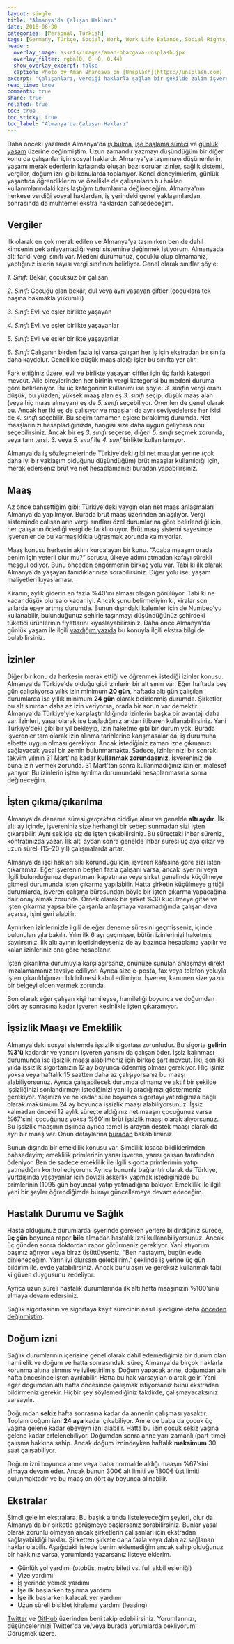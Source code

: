 ```yaml
---
layout: single
title: "Almanya'da Çalışan Hakları"
date: 2018-08-30
categories: [Personal, Turkish]
tags: [Germany, Türkçe, Social, Work, Work Life Balance, Social Rights, Work Rights]
header:
  overlay_image: assets/images/aman-bhargava-unsplash.jpx
  overlay_filter: rgba(0, 0, 0, 0.44)
  show_overlay_excerpt: false
  caption: Photo by Aman Bhargava on [Unsplash](https://unsplash.com)
excerpt: "Çalışanları, verdiği haklarla sağlam bir şekilde zalim işverenlerden koruyan Almanya bu alanda örnek uygulamalara sahip. Peki Almanya'da çalışan hakları nelerdir?"
read_time: true
comments: true
share: true
related: true
toc: true
toc_sticky: true
toc_label: "Almanya'da Çalışan Hakları"
---
```


Daha önceki yazılarda Almanya'da [iş bulma](/bir-sektorel-profesyonel-icin-almanyada-is-arama-ve-mulakat-surecleri/), [işe başlama süreci](/bir-kalifiye-eleman-almanyada-nasil-calismaya-baslar/) ve [günlük yaşam](/almanyada-gunluk-yasamin-merak-edilenleri/) üzerine değinmiştim. Uzun zamandır yazmayı düşündüğüm bir diğer konu da çalışanlar için sosyal haklardı. Almanya'ya taşınmayı düşünenlerin, yaşamı merak edenlerin kafasında oluşan bazı sorular izinler, sağlık sistemi, vergiler, doğum izni gibi konularda toplanıyor. Kendi deneyimlerim, günlük yaşantıda öğrendiklerim ve özellikle de çalışanların bu hakları kullanımlarındaki karşılaştığım tutumlarına değineceğim. Almanya'nın herkese verdiği sosyal haklardan, iş yerindeki genel yaklaşımlardan, sonrasında da muhtemel ekstra haklardan bahsedeceğim.

## Vergiler

İlk olarak en çok merak edilen ve Almanya'ya taşınırken ben de dahil kimsenin pek anlayamadığı vergi sistemine değinmek istiyorum. Almanyada altı farklı vergi sınıfı var. Medeni durumunuz, çocuklu olup olmamanız, yaptığınız işlerin sayısı vergi sınıfınızı belirliyor. Genel olarak sınıflar şöyle:

*1. Sınıf*: Bekâr, çocuksuz bir çalışan

*2. Sınıf*: Çocuğu olan bekâr, dul veya ayrı yaşayan çiftler (çocuklara tek başına bakmakla yükümlü)

*3. Sınıf*: Evli ve eşler birlikte yaşayan

*4. Sınıf*: Evli ve eşler birlikte yaşayanlar

*5. Sınıf*: Evli ve eşler birlikte yaşayanlar

*6. Sınıf*: Çalışanın birden fazla işi varsa çalışan her iş için ekstradan bir sınıfa daha kaydolur. Genellikle düşük maaş aldığı işler bu sınıfta yer alır.

Fark ettiğiniz üzere, evli ve birlikte yaşayan çiftler için üç farklı kategori mevcut. Aile bireylerinden her birinin vergi kategorisi bu medeni duruma göre belirleniyor. Bu üç kategorinin kullanımı ise şöyle: *3. sınıf*ın vergi oranı düşük, bu yüzden; yüksek maaş alan eş *3. sınıf*ı seçip, düşük maaş alan (veya hiç maaş almayan) eş de *5. sınıf*ı seçebiliyor. Önerilen de genel olarak bu. Ancak her iki eş de çalışıyor ve maaşları da aynı seviyedelerse her ikisi de *4. sınıf*ı seçebilir. Bu seçim tamamen eşlere bırakılmış durumda. Net maaşlarınızı hesapladığınızda, hangisi size daha uygun geliyorsa onu seçebilirsiniz. Ancak bir eş *3. sınıf*ı seçerse, diğeri *5. sınıf*ı seçmek zorunda, veya tam tersi. *3.* veya *5. sınıf* ile *4. sınıf* birlikte kullanılamıyor.

Almanya'da iş sözleşmelerinde Türkiye'deki gibi net maaşlar yerine (çok daha iyi bir yaklaşım olduğunu düşündüğüm) brüt maaşlar kullanıldığı için, merak ederseniz brüt ve net hesaplamanızı buradan yapabilirsiniz.

## Maaş

Az önce bahsettiğim gibi; Türkiye'deki yaygın olan net maaş anlaşmaları Almanya'da yapılmıyor. Burada brüt maaş üzerinden anlaşılıyor. Vergi sisteminde çalışanların vergi sınıfları özel durumlarına göre belirlendiği için, her çalışanın ödediği vergi de farklı oluyor. Brüt maaş sistemi sayesinde işverenler de bu karmaşıklıkla uğraşmak zorunda kalmıyorlar.

Maaş konusu herkesin aklını kurcalayan bir konu. “Acaba maaşım orada benim için yeterli olur mu?” sorusu, ülkeye adımı atmadan kafayı sürekli meşgul ediyor. Bunu önceden öngörmenin birkaç yolu var. Tabi ki ilk olarak Almanya'da yaşayan tanıdıklarınıza sorabilirsiniz. Diğer yolu ise, yaşam maliyetleri kıyaslaması.

Kiranın, aylık giderin en fazla %40'ını alması olağan görülüyor. Tabi ki ne kadar düşük olursa o kadar iyi. Ancak şunu belirmeliyim ki, kiralar son yıllarda epey artmış durumda. Bunun dışındaki kalemler için de Numbeo'yu kullanabilir, bulunduğunuz şehirle taşınmayı düşündüğünüz şehirdeki tüketici ürünlerinin fiyatlarını kıyaslayabilirsiniz. Daha önce Almanya'da günlük yaşam ile ilgili [yazdığım yazıda](/almanyada-gunluk-yasamin-merak-edilenleri) bu konuyla ilgili ekstra bilgi de bulabilirsiniz.

## İzinler

Diğer bir konu da herkesin merak ettiği ve öğrenmek istediği izinler konusu. Almanya'da Türkiye'de olduğu gibi izinlerin bir alt sınırı var. Eğer haftada beş gün çalışılıyorsa yıllık izin minimum **20 gün**, haftada altı gün çalışılan durumlarda ise yıllık minimum **24 gün** olarak belirlenmiş durumda. Şirketler bu alt sınırdan daha az izin veriyorsa, orada bir sorun var demektir. Almanya'da Türkiye'yle karşılaştırıldığında izinlerin başka bir avantajı daha var. İzinleri, yasal olarak işe başladığınız andan itibaren kullanabilirsiniz. Yani Türkiye'deki gibi bir yıl bekleyip, izin haketme gibi bir durum yok. Burada işverenler tam olarak izin alınma tarihlerine karışmasalar da, iş durumuna elbette uygun olması gerekiyor. Ancak istediğiniz zaman izne çıkmanızı sağlayacak yasal bir zemin bulunmamakta. Sadece, izinlerinizi bir sonraki takvim yılının 31 Mart'ına kadar **kullanmak zorundasınız**. İşvereniniz de buna izin vermek zorunda. 31 Mart'tan sonra kullanmadığınız izinler, malesef yanıyor. Bu izinlerin işten ayrılma durumundaki hesaplanmasına sonra değineceğim.

## İşten çıkma/çıkarılma

Almanya'da deneme süresi *gerçekten* ciddiye alınır ve genelde **altı aydır**. İlk altı ay içinde, işvereniniz size herhangi bir sebep sunmadan sizi işten çıkarabilir. Aynı şekilde siz de işten çıkabilirsiniz. Bu süreçteki ihbar süreniz, kontratınızda yazar. İlk altı aydan sonra genelde ihbar süresi üç aya çıkar ve uzun süreli (15–20 yıl) çalışmalarda artar.

Almanya'da işçi hakları sıkı korunduğu için, işveren kafasına göre sizi işten çıkaramaz. Eğer işverenin beşten fazla çalışanı varsa, ancak işyerini veya ilgili bulunduğunuz departmanı kapatması veya şirket genelinde küçülmeye gitmesi durumunda işten çıkarma yapılabilir. Hatta şirketin küçülmeye gittiği durumlarda, işveren çalışma bürosundan böyle bir işten çıkarma yapacağına dair onay almak zorunda. Örnek olarak bir şirket %30 küçülmeye gitse ve işten çıkarma yapsa bile çalışanla anlaşmaya varamadığında çalışan dava açarsa, işini geri alabilir.

Ayrılırken izinlerinizle ilgili de eğer deneme süresini geçmişseniz, içinde bulunulan yıla bakılır. Yılın ilk 6 ayı geçmişse, bütün izinlerinizi haketmiş sayılırsınız. İlk altı ayının içerisindeyseniz de ay bazında hesaplama yapılır ve kalan izinleriniz ona göre hesaplanır.

İşten çıkarılma durumuyla karşılaşırsanız, önünüze sunulan anlaşmayı direkt imzalamamanız tavsiye ediliyor. Ayrıca size e-posta, fax veya telefon yoluyla işten çıkarıldığınızın bildirilmesi kabul edilmiyor. İşveren, kanunen size yazılı bir belgeyi elden vermek zorunda.

Son olarak eğer çalışan kişi hamileyse, hamileliği boyunca ve doğumdan dört ay sonrasına kadar işveren kesinlikle işten çıkaramıyor.

## İşsizlik Maaşı ve Emeklilik

Almanya'daki sosyal sistemde işsizlik sigortası zorunludur. Bu sigorta **gelirin %3'ü** kadardır ve yarısını işveren yarısını da çalışan öder. İşsiz kalınması durumunda ise işsizlik maaşı alabilmeniz için birkaç şart mevcut. İlki, son iki yılda işsizlik sigortanızın 12 ay boyunca ödenmiş olması gerekiyor. Hiç işiniz yoksa veya haftalık 15 saatten daha az çalışıyorsanız bu maaşı alabiliyorsunuz. Ayrıca çalışabilecek durumda olmanız ve aktif bir şekilde işsizliğinizi sonlandırmayı istediğinizi yani iş aradığınızı göstermeniz gerekiyor. Yaşınıza ve ne kadar süre boyunca sigortayı yatırdığınıza bağlı olarak maksimum 24 ay boyunca işsizlik maaşı alabiliyorsunuz. İşsiz kalmadan önceki 12 aylık süreçte aldığınız net maaşın çocuğunuz varsa %67'sini, çocuğunuz yoksa %60'ını brüt işsizlik maaşı olarak alıyorsunuz. Bu işsizlik maaşının dşıında ayrıca temel iş arayan destek maaşı olarak da ayrı bir maaş var. Onun detaylarına [buradan](https://www3.arbeitsagentur.de/web/content/EN/Benefits/UnemploymentBenefitII/Detail/index.htm?dfContentId=L6019022DSTBAI485759) bakabilirsiniz.

Bunun dışında bir emeklilik konusu var. Şimdilik kısaca bildiklerimden bahsedeyim; emeklilik primlerinin yarısı işveren, yarısı çalışan tarafından ödeniyor. Ben de sadece emeklilik ile ilgili sigorta primlerimin yatıp yatmadığını kontrol ediyorum. Ayrıca bununla bağlantılı olarak da Türkiye, yurtdışında yaşayanlar için dövizli askerlik yapmak istediğinizde bu primlerinin (1095 gün boyunca) yatıp yatmadığına bakıyor. Emeklilik ile ilgili yeni bir şeyler öğrendiğimde burayı güncellemeye devam edeceğim.

## Hastalık Durumu ve Sağlık

Hasta olduğunuz durumlarda işyerinde gereken yerlere bildirdiğiniz sürece, **üç gün** boyunca rapor **bile** almadan hastalık izni kullanabiliyorsunuz. Ancak üç günden sonra doktordan rapor götürmeniz gerekiyor. Yani atıyorum başınız ağrıyor veya biraz üşüttüyseniz, “Ben hastayım, bugün evde dinleneceğim. Yarın iyi olursam gelebilirim.” şeklinde iş yerine üç gün bildirim ile. evde yatabilirsiniz. Ancak bunu aşırı ve gereksiz kullanmak tabi ki güven duygusunu zedeliyor.

Ayrıca uzun süreli hastalık durumlarında ilk altı hafta maaşınızın %100'ünü almaya devam edersiniz.

Sağlık sigortasının ve sigortaya kayıt sürecinin nasıl işlediğine daha [önceden değinmiştim](/bir-kalifiye-eleman-almanyada-nasil-calismaya-baslar).

## Doğum izni

Sağlık durumlarının içerisine genel olarak dahil edemediğimiz bir durum olan hamilelik ve doğum ve hatta sonrasındaki süreç Almanya'da birçok haklarla korunma altına alınmış ve iyileştirilmiş. Doğum yapacak anne, doğumdan altı hafta öncesinde işten ayrılabilir. Hatta bu hak varsayılan olarak gelir. Yani eğer doğumdan altı hafta öncesinde çalışmak istiyorsanız bunu ekstradan bildirmeniz gerekir. Hiçbir şey söylemediğiniz takdirde, çalışmayacaksınız varsayılır.

Doğumdan **sekiz** hafta sonrasına kadar da annenin çalışması yasaktır. Toplam doğum izni **24 aya** kadar çıkabiliyor. Anne de baba da çocuk üç yaşına gelene kadar ebeveyn izni alabilir. Hatta bu izin çocuk sekiz yaşına gelene kadar ertelenebiliyor. Doğumdan sonra anne yarı-zamanlı (part-time) çalışma hakkına sahip. Ancak doğum iznindeyken haftalık **maksimum** 30 saat çalışabiliyor.

Doğum izni boyunca anne veya baba normalde aldığı maaşın %67'sini almaya devam eder. Ancak bunun 300€ alt limiti ve 1800€ üst limiti bulunmaktadır ve bu maaş on dört ay boyunca alınabilir.

## Ekstralar

Şimdi gelelim ekstralara. Bu başlık altında listeleyeceğim şeyleri, olur da Almanya'da bir şirketle görüşmeye başlarsanız sorabilirsiniz. Bunlar yasal olarak zorunlu olmayan ancak şirketlerin çalışanları için ekstradan sağlayabildiği haklar. Şirketten şirkete daha fazla veya daha az sağlanan haklar olabilir. Aşağıdaki listede benim eklemediğim ancak sahip olduğunuz bir hakkınız varsa, yorumlarda yazarsanız listeye eklerim.

* Günlük yol yardımı (otobüs, metro bileti vs. full akbil eşleniği)
* Vize yardımı
* İş yerinde yemek yardımı
* İşe ilk başlarken taşınma yardımı
* İşe ilk başlarken kalacak yer yardımı
* Uzun süreli bisiklet kiralama yardımı (leasing)

[Twitter](https://twitter.com/candostdagdevrn) ve [GitHub](https://github.com/candostdagdeviren) üzerinden beni takip edebilirsiniz. Yorumlarınızı, düşüncelerinizi Twitter'da ve/veya burada yorumlarda bekliyorum. Görüşmek üzere.
